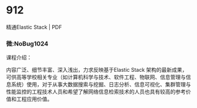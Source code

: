 # 912
精通Elastic Stack | PDF
### 微:NoBug1024 


课程介绍：

内容广泛、细节丰富、深入浅出，力求反映基于Elastic Stack 架构的最新成果，可供高等学校相关专业（如计算机科学与技术、软件工程、物联网、信息管理与信息系统）使用，对于从事大数据搜索与挖掘、日志分析、信息可视化、集群管理与性能监控的工程技术人员和希望了解网络信息检索技术的人员也具有较高的参考价值和工程应用价值。
